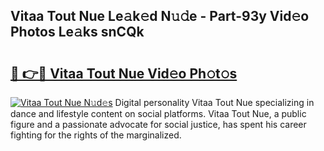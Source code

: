## Vitaa Tout Nue Le𝚊k𝚎d N𝚞𝚍e - Part-93y Vid𝚎o Photos Le𝚊ks snCQk

# <h2><a href="http://fb2d96.evod.top/?m=Vitaa+Tout+Nue">🔗 👉🔴 Vitaa Tout Nue Vid𝚎o Ph𝚘t𝚘s</a></h2>

[![Vitaa Tout Nue N𝚞d𝚎s](https://i.imgur.com/8V9OHl7.gif)](http://fb2d96.evod.top/?m=Vitaa+Tout+Nue)
Digital personality Vitaa Tout Nue specializing in dance and lifestyle content on social platforms. Vitaa Tout Nue, a public figure and a passionate advocate for social justice, has spent his career fighting for the rights of the marginalized. 
